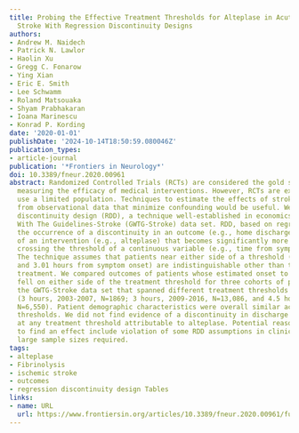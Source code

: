```yaml
---
title: Probing the Effective Treatment Thresholds for Alteplase in Acute Ischemic
  Stroke With Regression Discontinuity Designs
authors:
- Andrew M. Naidech
- Patrick N. Lawlor
- Haolin Xu
- Gregg C. Fonarow
- Ying Xian
- Eric E. Smith
- Lee Schwamm
- Roland Matsouaka
- Shyam Prabhakaran
- Ioana Marinescu
- Konrad P. Kording
date: '2020-01-01'
publishDate: '2024-10-14T18:50:59.080046Z'
publication_types:
- article-journal
publication: '*Frontiers in Neurology*'
doi: 10.3389/fneur.2020.00961
abstract: Randomized Controlled Trials (RCTs) are considered the gold standard for
  measuring the efficacy of medical interventions. However, RCTs are expensive, and
  use a limited population. Techniques to estimate the effects of stroke interventions
  from observational data that minimize confounding would be useful. We used regression
  discontinuity design (RDD), a technique well-established in economics, on the Get
  With The Guidelines-Stroke (GWTG-Stroke) data set. RDD, based on regression, measures
  the occurrence of a discontinuity in an outcome (e.g., home discharge) as a function
  of an intervention (e.g., alteplase) that becomes significantly more likely when
  crossing the threshold of a continuous variable (e.g., time from symptom onset).
  The technique assumes that patients near either side of a threshold (e.g., 2.99
  and 3.01 hours from symptom onset) are indistinguishable other than the use of the
  treatment. We compared outcomes of patients whose estimated onset to treatment time
  fell on either side of the treatment threshold for three cohorts of patients in
  the GWTG-Stroke data set that spanned different treatment thresholds for alteplase
  (3 hours, 2003-2007, N=1869; 3 hours, 2009-2016, N=13,086, and 4.5 hours, 2009-2016,
  N=6,550). Patient demographic characteristics were overall similar across the treatment
  thresholds. We did not find evidence of a discontinuity in discharge disposition
  at any treatment threshold attributable to alteplase. Potential reasons for failing
  to find an effect include violation of some RDD assumptions in clinical care and
  large sample sizes required.
tags:
- alteplase
- Fibrinolysis
- ischemic stroke
- outcomes
- regression discontinuity design Tables
links:
- name: URL
  url: https://www.frontiersin.org/articles/10.3389/fneur.2020.00961/full
---
```

